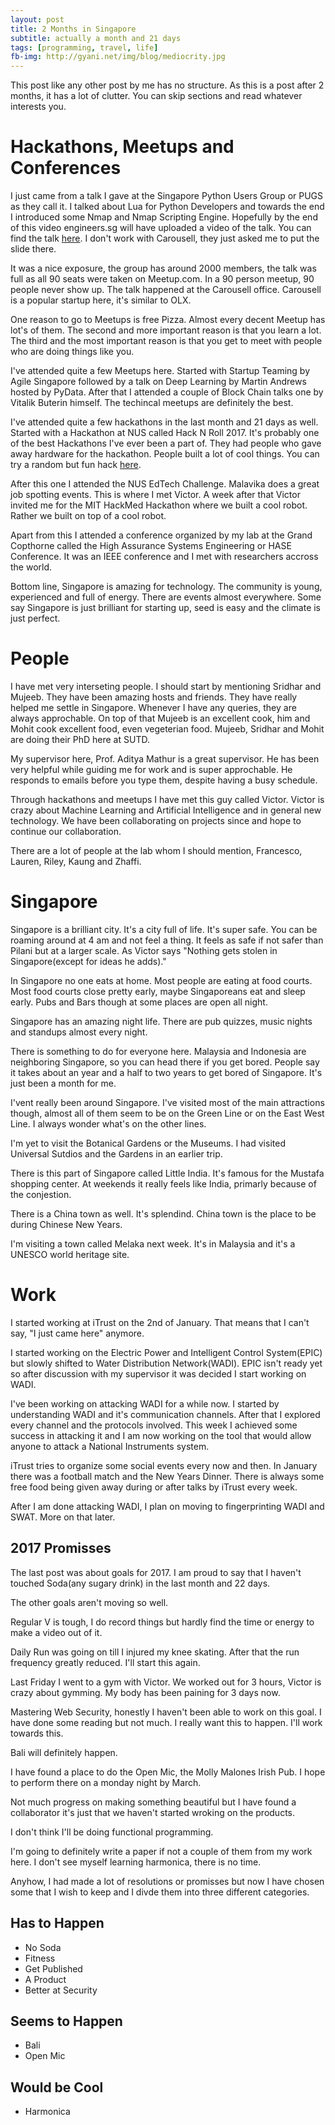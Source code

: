 ```yaml
---
layout: post
title: 2 Months in Singapore
subtitle: actually a month and 21 days
tags: [programming, travel, life]
fb-img: http://gyani.net/img/blog/mediocrity.jpg
---
```


This post like any other post by me has no structure. As this is a post after 2 months, it has a lot of clutter. You can skip sections and read whatever interests you.

# Hackathons, Meetups and Conferences

I just came from a talk I gave at the Singapore Python Users Group or PUGS as they call it. I talked about Lua for Python Developers and towards the end I introduced some Nmap and Nmap Scripting Engine. Hopefully by the end of this video engineers.sg will have uploaded a video of the talk. You can find the talk [here](https://goo.gl/O4yd0W). I don't work with Carousell, they just asked me to put the slide there.

It was a nice exposure, the group has around 2000 members, the talk was full as all 90 seats were taken on Meetup.com. In a 90 person meetup, 90 people never show up. The talk happened at the Carousell office. Carousell is a popular startup here, it's similar to OLX.

One reason to go to Meetups is free Pizza. Almost every decent Meetup has lot's of them. The second and more important reason is that you learn a lot. The third and the most important reason is that you get to meet with people who are doing things like you.

I've attended quite a few Meetups here. Started with Startup Teaming by Agile Singapore followed by a talk on Deep Learning by Martin Andrews hosted by PyData. After that I attended a couple of Block Chain talks one by Vitalik Buterin himself. The techincal meetups are definitely the best.

I've attended quite a few hackathons in the last month and 21 days as well. Started with a Hackathon at NUS called Hack N Roll 2017. It's probably one of the best Hackathons I've ever been a part of. They had people who gave away hardware for the hackathon. People built a lot of cool things. You can try a random but fun hack [here](https://mtga.azurewebsites.net/).

After this one I attended the NUS EdTech Challenge. Malavika does a great job spotting events. This is where I met Victor. A week after that Victor invited me for the MIT HackMed Hackathon where we built a cool robot. Rather we built on top of a cool robot.

Apart from this I attended a conference organized by my lab at the Grand Copthorne called the High Assurance Systems Engineering or HASE Conference. It was an IEEE conference and I met with researchers accross the world.

Bottom line, Singapore is amazing for technology. The community is young, experienced and full of energy. There are events almost everywhere. Some say Singapore is just brilliant for starting up, seed is easy and the climate
is just perfect.

# People

I have met very interseting people. I should start by mentioning Sridhar and Mujeeb. They have been amazing hosts and friends. They have really helped me settle in Singapore. Whenever I have any queries, they are always approchable.
On top of that Mujeeb is an excellent cook, him and Mohit cook excellent food, even vegeterian food. Mujeeb, Sridhar and Mohit are doing their PhD here at SUTD.

My supervisor here, Prof. Aditya Mathur is a great supervisor. He has been very helpful while guiding me for work and is super approchable. He responds to emails before you type them, despite having a busy schedule.

Through hackathons and meetups I have met this guy called Victor. Victor is crazy about Machine Learning and Artificial Intelligence and in general new technology. We have been collaborating on projects since and hope to continue our collaboration.

There are a lot of people at the lab whom I should mention, Francesco, Lauren, Riley, Kaung and Zhaffi.

# Singapore

Singapore is a brilliant city. It's a city full of life. It's super safe. You can be roaming around at 4 am and not feel a thing. It feels as safe if not safer than Pilani but at a larger scale. As Victor says "Nothing gets stolen in Singapore(except for ideas he adds)."

In Singapore no one eats at home. Most people are eating at food courts. Most food courts close pretty early, maybe Singaporeans eat and sleep early. Pubs and Bars though at some places are open all night.

Singapore has an amazing night life. There are pub quizzes, music nights and standups almost every night.

There is something to do for everyone here. Malaysia and Indonesia are neighboring Singapore, so you can head there if you get bored. People say it takes about an year and a half to two years to get bored of Singapore. It's just been a month for me.

I'vent really been around Singapore. I've visited most of the main attractions though, almost all of them seem to be on the Green Line or on the East West Line. I always wonder what's on the other lines.

I'm yet to visit the Botanical Gardens or the Museums. I had visited Universal Sutdios and the Gardens in an earlier trip.

There is this part of Singapore called Little India. It's famous for the Mustafa shopping center. At weekends it really feels like India, primarly because of the conjestion.

There is a China town as well. It's splendind. China town is the place to be during Chinese New Years.

I'm visiting a town called Melaka next week. It's in Malaysia and it's a UNESCO world heritage site.

# Work

I started working at iTrust on the 2nd of January. That means that I can't say, "I just came here" anymore.

I started working on the Electric Power and Intelligent Control System(EPIC) but slowly shifted to Water Distribution Network(WADI). EPIC isn't ready yet so after discussion with my supervisor it was decided I start working on WADI.

I've been working on attacking WADI for a while now. I started by understanding WADI and it's communication channels. After that I explored every channel and the protocols involved. This week I achieved some success in attacking it and I am now working on the tool that would allow anyone to attack a National Instruments system.

iTrust tries to organize some social events every now and then. In January there was a football match and the New Years Dinner. There is always some free food being given away during or after talks by iTrust every week.

After I am done attacking WADI, I plan on moving to fingerprinting WADI and SWAT. More on that later.

## 2017 Promisses

The last post was about goals for 2017. I am proud to say that I haven't touched Soda(any sugary drink) in the last month and 22 days.

The other goals aren't moving so well.

Regular V is tough, I do record things but hardly find the time or energy to make a video out of it.

Daily Run was going on till I injured my knee skating. After that the run frequency greatly reduced. I'll start this again.

Last Friday I went to a gym with Victor. We worked out for 3 hours, Victor is crazy about gymming. My body has been paining for 3 days now.

Mastering Web Security, honestly I haven't been able to work on this goal. I have done some reading but not much. I really want this to happen. I'll work towards this.

Bali will definitely happen.

I have found a place to do the Open Mic, the Molly Malones Irish Pub. I hope to perform there on a monday night by March.

Not much progress on making something beautiful but I have found a collaborator it's just that we haven't started wroking on the products.

I don't think I'll be doing functional programming.

I'm going to definitely write a paper if not a couple of them from my work here. I don't see myself learning harmonica, there is no time.

Anyhow, I had made a lot of resolutions or promisses but now I have chosen some that I wish to keep and I divde them into three different categories.

## Has to Happen

- No Soda
- Fitness
- Get Published
- A Product
- Better at Security

## Seems to Happen

- Bali
- Open Mic

## Would be Cool

- Harmonica
